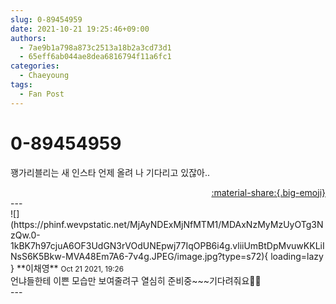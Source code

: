 ```yaml
---
slug: 0-89454959
date: 2021-10-21 19:25:46+09:00
authors:
  - 7ae9b1a798a873c2513a18b2a3cd73d1
  - 65eff6ab044ae8dea6816794f11a6fc1
categories:
  - Chaeyoung
tags:
  - Fan Post
---
```


# 0-89454959

<div class="post-container" markdown="1">
<div class="content-container md-sidebar__scrollwrap" markdown="1">

꽹가리블리는 새 인스타 언제 올려 나 기다리고 있잖아.. 

</div>
</div>

<div style="text-align: right;" markdown="1">
<a href="https://weverse.io/fromis9/fanpost/0-89454959" style="text-align: right;">:material-share:{.big-emoji}</a>
</div>
---

<div class="comments-container md-sidebar__scrollwrap" markdown="1">
<div class="comment" markdown="1">
<div class='id-container' markdown="1">
![](https://phinf.wevpstatic.net/MjAyNDExMjNfMTM1/MDAxNzMyMzUyOTg3NzQw.0-1kBK7h97cjuA6OF3UdGN3rVOdUNEpwj77IqOPB6i4g.vliiUmBtDpMvuwKKLiINsS6K5Bkw-MVA48Em7A6-7v4g.JPEG/image.jpg?type=s72){ loading=lazy }
**<span class="artist">이채영</span>** <small>Oct 21 2021, 19:26</small><br>
</div>
<div class='comment-body' markdown="1">
언냐들한테 이쁜 모습만 보여줄려구 열심히 준비중~~~기다려줘요🙏💕
</div>
</div>
</div>
---

